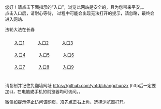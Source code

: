 您好！请点击下面指示的“入口”，浏览此网站是安全的，且为您带来平安。。 <br/>
点击入口后，请耐心等待， 过程中可能会出现无法打开的提示，请忽略，最终会进入网站. </br>

法轮大法在长春<br/>
<div style="padding:10px"><a style="margin:20px" target="_blank" href="https://d6cjq0071esvg.cloudfront.net/2Qpsp?rdzajwm" id="ccLink1" rel="nofollow">入口1</a> <a target="_blank" style="margin:20px" href="https://d1o24q1y0ae1yf.cloudfront.net/2Qpsp?vybxiio" id="ccLink2" rel="nofollow">入口2</a> <a style="margin:20px" target="_blank" href="https://dlu1gk5ap66a6.cloudfront.net/2Qpsp?yrlrjrj" id="ccLink3" rel="nofollow">入口3</a></div>

<div style="padding:10px" ><a style="margin:20px" target="_blank" href="https://d6cjq0071esvg.cloudfront.net/2Qpsp?rdzajwm" id="ccLink4" rel="nofollow">入口4</a> <a style="margin:20px" href="https://d1o24q1y0ae1yf.cloudfront.net/2Qpsp?vybxiio" target="_blank" id="ccLink5" rel="nofollow">入口5</a> <a style="margin:20px" href="https://dlu1gk5ap66a6.cloudfront.net/2Qpsp?yrlrjrj" target="_blank" id="ccLink6" rel="nofollow">入口6</a></div>

<div style="padding:10px"><a style="margin:20px" target="_blank" href="https://d6cjq0071esvg.cloudfront.net/2Qpsp?rdzajwm" id="ccLink7" rel="nofollow">入口7</a> <a style="margin:20px" href="https://d1o24q1y0ae1yf.cloudfront.net/2Qpsp?vybxiio" target="_blank" id="ccLink8" rel="nofollow">入口8</a> <a style="margin:20px" target="_blank" href="https://dlu1gk5ap66a6.cloudfront.net/2Qpsp?yrlrjrj" id="ccLink9" rel="nofollow">入口9</a></div>

<br/>



请复制并记住免翻墙网址 https://github.com/yntd/changchunzx (http后一定要加s)，在电脑或手机的浏览器均可访问。。<br/>

微信如提示停止访问该网页，须先点击右上角，选择浏览器打开。
